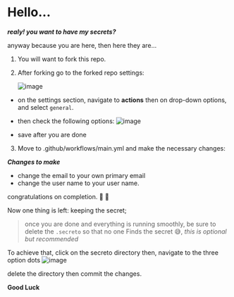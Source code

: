 # Hello...

***realy! you want to have my secrets?***

anyway because you are here, then here they are...

1. You will want to fork this repo.
2. After forking go to the forked repo settings:
   
      ![image](https://github.com/the-1Riddle/Github-Profile-Achievements/assets/154701770/7386130b-42a6-4aa8-8a15-fec900d1a320)

- on the settings section, navigate to **actions** then on drop-down options, and select `general`.
- then check the following options:
      ![image](https://github.com/the-1Riddle/Github-Profile-Achievements/assets/154701770/fcf1c798-67fc-4cb8-8fa3-45a97b52789e)
  
- save after you are done

3. Move to .github/workflows/main.yml and make the necessary changes:

***Changes to make***
  - change the email to your own primary email
  - change the user name to your user name.

congratulations on completion. 🎉 🎊

Now one thing is left: keeping the secret;
> once you are done and everything is running smoothly, be sure to delete the `.secreto` so that no one
> Finds the secret 😅, *this is optional but recommended*

To achieve that, click on the secreto directory then, navigate to the three option dots
![image](https://github.com/the-1Riddle/Github-Profile-Achievements/assets/154701770/57626f86-92ca-477f-9164-75de9ddffb96)

delete the directory then commit the changes.

**Good Luck**
